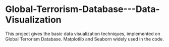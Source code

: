 # Global-Terrorism-Database---Data-Visualization

This project gives the basic data visualization techniques, implemented on Global Terrorism Database. Matplotlib and Seaborn
widely used in the code.

